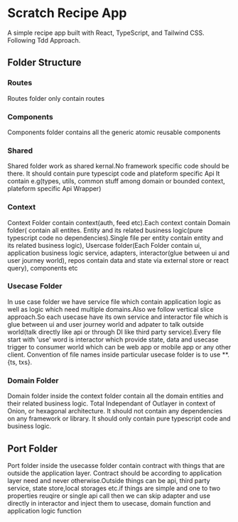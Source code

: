 # Scratch Recipe App 

A simple recipe app built with React, TypeScript, and Tailwind CSS. Following Tdd Approach.


## Folder Structure

### Routes
Routes folder only contain routes

### Components
Components folder contains all the generic atomic reusable components 

### Shared
Shared folder work as shared kernal.No framework specific code should be there.
It should contain pure typescipt code and plateform specific Api
It contain e.g(types, utils, common stuff among domain or bounded context, plateform specific Api Wrapper)

### Context
Context Folder contain context(auth, feed etc).Each context contain Domain folder( contain all entites. Entity and its related business logic(pure typescript code no dependencies).Single file per entity contain entity and its related business logic), Usercase folder(Each Folder contain ui, application business logic service, adapters, interactor(glue between ui and user journey world), repos contain data and state via external store or react query), components etc

### Usecase Folder
In use case folder we have service file which contain application logic as well as logic which need multiple domains.Also we follow vertical slice approach.So each usecase have its own service and interactor file which is glue between ui and user journey world and adpater to talk outside world(talk directly like api or through DI like third party service).Every file start with 'use' word is interactor which provide state, data and usecase trigger to consumer world which can be web app or mobile app or any other client.
Convention of file names inside particular usecase folder is to use  <UsecaseName>**.{ts, txs}.


### Domain Folder
Domain folder inside the context folder contain all the domain entities and their related business logic.
Total Independant of Outlayer in context of Onion, or hexagonal architecture.
It should not contain any dependencies on any framework or library.
It should only contain pure typescript code and business logic.

## Port Folder
Port folder inside the usecasse folder contain contract with things that are outside the application layer.
Contract should be according to application layer need and never otherwise.Outside things  can be api, third party service, state store,local storages etc.if things are simple and one to two properties reuqire or single api call then we can skip adapter and use directly in interactor and inject them to usecase, domain function and application logic function

